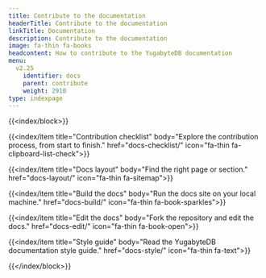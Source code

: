 ```yaml
---
title: Contribute to the documentation
headerTitle: Contribute to the documentation
linkTitle: Documentation
description: Contribute to the documentation
image: fa-thin fa-books
headcontent: How to contribute to the YugabyteDB documentation
menu:
  v2.25
    identifier: docs
    parent: contribute
    weight: 2910
type: indexpage
---
```


{{<index/block>}}

  {{<index/item
    title="Contribution checklist"
    body="Explore the contribution process, from start to finish."
    href="docs-checklist/"
    icon="fa-thin fa-clipboard-list-check">}}

  {{<index/item
    title="Docs layout"
    body="Find the right page or section."
    href="docs-layout/"
    icon="fa-thin fa-sitemap">}}

  {{<index/item
    title="Build the docs"
    body="Run the docs site on your local machine."
    href="docs-build/"
    icon="fa-thin fa-book-sparkles">}}

  {{<index/item
    title="Edit the docs"
    body="Fork the repository and edit the docs."
    href="docs-edit/"
    icon="fa-thin fa-book-open">}}

  {{<index/item
    title="Style guide"
    body="Read the YugabyteDB documentation style guide."
    href="docs-style/"
    icon="fa-thin fa-text">}}

{{</index/block>}}
